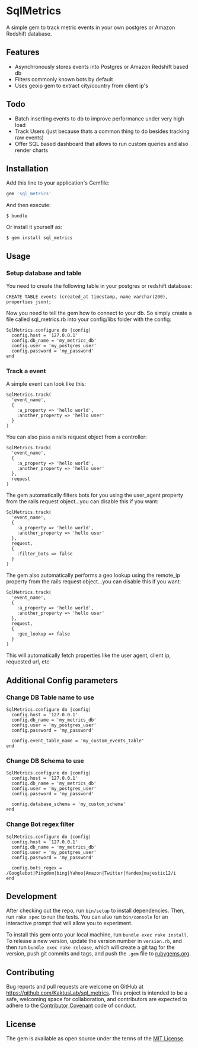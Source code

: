 # SqlMetrics

A simple gem to track metric events in your own postgres or Amazon Redshift database.

## Features

* Asynchronously stores events into Postgres or Amazon Redshift based db
* Filters commonly known bots by default
* Uses geoip gem to extract city/country from client ip's

## Todo

* Batch inserting events to db to improve performance under very high load
* Track Users (just because thats a common thing to do besides tracking raw events)
* Offer SQL based dashboard that allows to run custom queries and also render charts

## Installation

Add this line to your application's Gemfile:

```ruby
gem 'sql_metrics'
```

And then execute:

    $ bundle

Or install it yourself as:

    $ gem install sql_metrics

## Usage

### Setup database and table

You need to create the following table in your postgres or redshift database:

    CREATE TABLE events (created_at timestamp, name varchar(200), properties json);

Now you need to tell the gem how to connect to your db. So simply create a file called sql_metrics.rb into your config/libs folder with the config:

    SqlMetrics.configure do |config|
      config.host = '127.0.0.1'
      config.db_name = 'my_metrics_db'
      config.user = 'my_postgres_user'
      config.password = 'my_password'
    end

### Track a event

A simple event can look like this:

    SqlMetrics.track(
      'event_name',
      {
        :a_property => 'hello world',
        :another_property => 'hello user'
      }
    )

You can also pass a rails request object from a controller:

    SqlMetrics.track(
      'event_name',
      {
        :a_property => 'hello world',
        :another_property => 'hello user'
      },
      request
    )

The gem automatically filters bots for you using the user_agent property from the rails request object...you can disable this if you want:

    SqlMetrics.track(
      'event_name',
      {
        :a_property => 'hello world',
        :another_property => 'hello user'
      },
      request,
      {
        :filter_bots => false
      }
    )

The gem also automatically performs a geo lookup using the remote_ip property from the rails request object...you can disable this if you want:

    SqlMetrics.track(
      'event_name',
      {
        :a_property => 'hello world',
        :another_property => 'hello user'
      },
      request,
      {
        :geo_lookup => false
      }
    )

This will automatically fetch properties like the user agent, client ip, requested url, etc

## Additional Config parameters

### Change DB Table name to use

    SqlMetrics.configure do |config|
      config.host = '127.0.0.1'
      config.db_name = 'my_metrics_db'
      config.user = 'my_postgres_user'
      config.password = 'my_password'

      config.event_table_name = 'my_custom_events_table'
    end

### Change DB Schema to use

    SqlMetrics.configure do |config|
      config.host = '127.0.0.1'
      config.db_name = 'my_metrics_db'
      config.user = 'my_postgres_user'
      config.password = 'my_password'

      config.database_schema = 'my_custom_schema'
    end

### Change Bot regex filter

    SqlMetrics.configure do |config|
      config.host = '127.0.0.1'
      config.db_name = 'my_metrics_db'
      config.user = 'my_postgres_user'
      config.password = 'my_password'

      config.bots_regex = /Googlebot|Pingdom|bing|Yahoo|Amazon|Twitter|Yandex|majestic12/i
    end


## Development

After checking out the repo, run `bin/setup` to install dependencies. Then, run `rake spec` to run the tests. You can also run `bin/console` for an interactive prompt that will allow you to experiment.

To install this gem onto your local machine, run `bundle exec rake install`. To release a new version, update the version number in `version.rb`, and then run `bundle exec rake release`, which will create a git tag for the version, push git commits and tags, and push the `.gem` file to [rubygems.org](https://rubygems.org).

## Contributing

Bug reports and pull requests are welcome on GitHub at https://github.com/KaktusLab/sql_metrics. This project is intended to be a safe, welcoming space for collaboration, and contributors are expected to adhere to the [Contributor Covenant](contributor-covenant.org) code of conduct.


## License

The gem is available as open source under the terms of the [MIT License](http://opensource.org/licenses/MIT).

